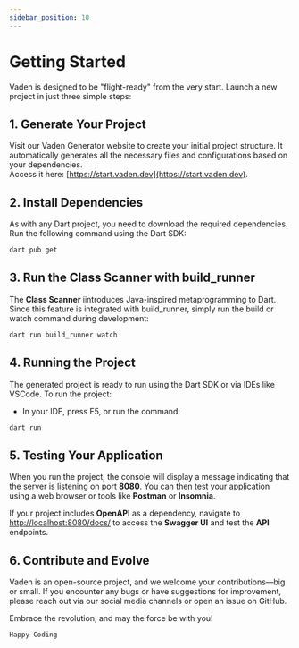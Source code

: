 ```yaml
---
sidebar_position: 10
---
```


# Getting Started

Vaden is designed to be "flight-ready" from the very start. Launch a new project in just three simple steps:

## 1. Generate Your Project

Visit our Vaden Generator website to create your initial project structure. It automatically generates all the necessary files and configurations based on your dependencies.  
Access it here: [https://start.vaden.dev](https://start.vaden.dev).

## 2. Install Dependencies

As with any Dart project, you need to download the required dependencies. Run the following command using the Dart SDK:

```sh title="Terminal"
dart pub get
```

## 3. Run the Class Scanner with build_runner

The **Class Scanner** iintroduces Java-inspired metaprogramming to Dart. Since this feature is integrated with build_runner, simply run the build or watch command during development:

```sh title="Terminal"
dart run build_runner watch
```

## 4. Running the Project

The generated project is ready to run using the Dart SDK or via IDEs like VSCode. To run the project:
- In your IDE, press F5, or run the command:

```sh title="Terminal"
dart run
```

## 5. Testing Your Application

When you run the project, the console will display a message indicating that the server is listening on port **8080**. You can then test your application using a web browser or tools like **Postman** or **Insomnia**.

If your project includes **OpenAPI** as a dependency, navigate to [http://localhost:8080/docs/](http://localhost:8080/docs/) to access the **Swagger UI** and test the **API** endpoints.

## 6. Contribute and Evolve

Vaden is an open-source project, and we welcome your contributions—big or small. If you encounter any bugs or have suggestions for improvement, please reach out via our social media channels or open an issue on GitHub.

Embrace the revolution, and may the force be with you!

```
Happy Coding
```